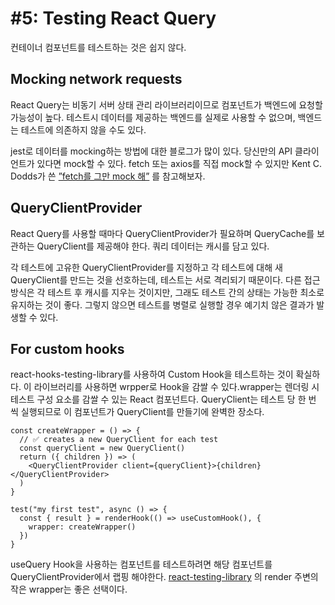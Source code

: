 # #5: Testing React Query
컨테이너 컴포넌트를 테스트하는 것은 쉽지 않다. 

## **Mocking network requests**
React Query는 비동기 서버 상태 관리 라이브러리이므로 컴포넌트가 백엔드에 요청할 가능성이 높다. 테스트시 데이터를 제공하는 백엔드를 실제로 사용할 수 없으며, 백엔드는 테스트에 의존하지 않을 수도 있다.


jest로 데이터를 mocking하는 방법에 대한 블로그가 많이 있다. 당신만의 API 클라이언트가 있다면 mock할 수 있다. fetch 또는 axios를 직접 mock할 수 있지만 Kent C. Dodds가 쓴 [”fetch를 그만 mock 해”](https://kentcdodds.com/blog/stop-mocking-fetch) 를 참고해보자.

## **QueryClientProvider**
React Query를 사용할 때마다 QueryClientProvider가 필요하며 QueryCache를 보관하는 QueryClient를 제공해야 한다. 쿼리 데이터는 캐시를 담고 있다.

각 테스트에 고유한 QueryClientProvider를 지정하고 각 테스트에 대해 새 QueryClient를 만드는 것을 선호하는데, 테스트는 서로 격리되기 때문이다. 다른 접근 방식은 각 테스트 후 캐시를 지우는 것이지만, 그래도 테스트 간의 상태는 가능한 최소로 유지하는 것이 좋다. 그렇지 않으면 테스트를 병렬로 실행할 경우 예기치 않은 결과가 발생할 수 있다.

## **For custom hooks**
react-hooks-testing-library를 사용하여 Custom Hook을 테스트하는 것이 확실하다. 이 라이브러리를 사용하면 wrpper로 Hook을 감쌀 수 있다.wrapper는 렌더링 시 테스트 구성 요소를 감쌀 수 있는 React 컴포넌트다.
QueryClient는 테스트 당 한 번 씩 실행되므로 이 컴포넌트가 QueryClient를 만들기에 완벽한 장소다.

```tsx
const createWrapper = () => {
  // ✅ creates a new QueryClient for each test
  const queryClient = new QueryClient()
  return ({ children }) => (
    <QueryClientProvider client={queryClient}>{children}</QueryClientProvider>
  )
}

test("my first test", async () => {
  const { result } = renderHook(() => useCustomHook(), {
    wrapper: createWrapper()
  })
}
```

useQuery Hook을 사용하는 컴포넌트를 테스트하려면 해당 컴포넌트를 QueryClientProvider에서 랩핑 해야한다. [react-testing-library](https://testing-library.com/docs/react-testing-library/intro/) 의 render 주변의 작은 wrapper는 좋은 선택이다.